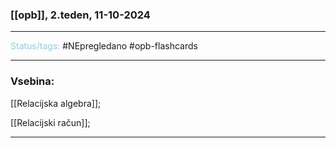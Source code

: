 ### [[opb]], 2.teden, 11-10-2024
---

<font color="#92cddc">Status/tags:</font> #NEpregledano #opb-flashcards 

---

### Vsebina:

[[Relacijska algebra]];

[[Relacijski račun]];

---